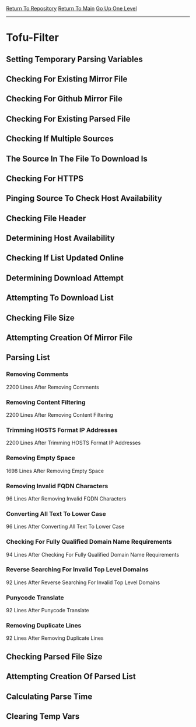 [Return To Repository](https://github.com/deathbybandaid/piholeparser/)
[Return To Main](https://github.com/deathbybandaid/piholeparser/blob/master/RecentRunLogs/Mainlog.md)
[Go Up One Level](https://github.com/deathbybandaid/piholeparser/blob/master/RecentRunLogs/TopLevelScripts/30-Processing-External-Blacklists.md)
____________________________________
# Tofu-Filter
## Setting Temporary Parsing Variables
## Checking For Existing Mirror File
## Checking For Github Mirror File
## Checking For Existing Parsed File
## Checking If Multiple Sources
## The Source In The File To Download Is
## Checking For HTTPS
## Pinging Source To Check Host Availability
## Checking File Header
## Determining Host Availability
## Checking If List Updated Online
## Determining Download Attempt
## Attempting To Download List
## Checking File Size
## Attempting Creation Of Mirror File
## Parsing List
### Removing Comments
2200 Lines After Removing Comments
### Removing Content Filtering
2200 Lines After Removing Content Filtering
### Trimming HOSTS Format IP Addresses
2200 Lines After Trimming HOSTS Format IP Addresses
### Removing Empty Space
1698 Lines After Removing Empty Space
### Removing Invalid FQDN Characters
96 Lines After Removing Invalid FQDN Characters
### Converting All Text To Lower Case
96 Lines After Converting All Text To Lower Case
### Checking For Fully Qualified Domain Name Requirements
94 Lines After Checking For Fully Qualified Domain Name Requirements
### Reverse Searching For Invalid Top Level Domains
92 Lines After Reverse Searching For Invalid Top Level Domains
### Punycode Translate
92 Lines After Punycode Translate
### Removing Duplicate Lines
92 Lines After Removing Duplicate Lines
## Checking Parsed File Size
## Attempting Creation Of Parsed List
## Calculating Parse Time
## Clearing Temp Vars
